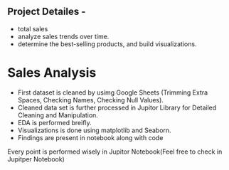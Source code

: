 ## Project Detailes - 
* total sales
* analyze sales trends over time.
* determine the best-selling products, and build visualizations.

# Sales Analysis

* First dataset is cleaned by usimg Google Sheets (Trimming Extra Spaces, Checking Names, Checking Null Values).
* Cleaned data set is further processed in Jupitor Library for Detailed Cleaning and Manipulation.
* EDA is performed breifly.
* Visualizations is done using matplotlib and Seaborn.
* Findings are present in notebook along with code

Every point is performed wisely in Jupitor Notebook(Feel free to check in Jupitper Notebook)

